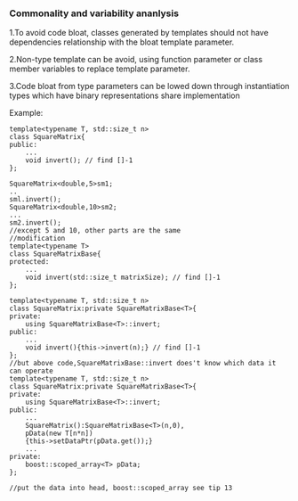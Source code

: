 ### Commonality and variability ananlysis
1.To avoid code bloat, classes generated by templates should not have dependencies
relationship with the bloat template parameter.

2.Non-type template can be avoid, using function parameter or class member variables
to replace template parameter.

3.Code bloat from type parameters can be lowed down through instantiation types which
have binary representations share implementation

Example:
```
template<typename T, std::size_t n>
class SquareMatrix{
public:
	...
	void invert(); // find []-1
};

SquareMatrix<double,5>sm1;
..
sml.invert();
SquareMatrix<double,10>sm2;
...
sm2.invert();
//except 5 and 10, other parts are the same
//modification
template<typename T>
class SquareMatrixBase{
protected:
	...
	void invert(std::size_t matrixSize); // find []-1
};

template<typename T, std::size_t n>
class SquareMatrix:private SquareMatrixBase<T>{
private:
	using SquareMatrixBase<T>::invert;
public:
	...
	void invert(){this->invert(n);} // find []-1
};
//but above code,SquareMatrixBase::invert does't know which data it can operate
template<typename T, std::size_t n>
class SquareMatrix:private SquareMatrixBase<T>{
private:
	using SquareMatrixBase<T>::invert;
public:
	...
	SquareMatrix():SquareMatrixBase<T>(n,0),
	pData(new T[n*n])
	{this->setDataPtr(pData.get());}
	...
private:
	boost::scoped_array<T> pData;
};
	
//put the data into head, boost::scoped_array see tip 13
```